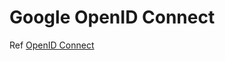 # Google OpenID Connect

Ref [OpenID Connect](https://developers.google.com/identity/protocols/oauth2/openid-connect)
